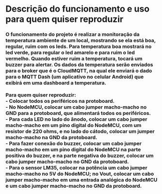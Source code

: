 # Descrição do funcionamento e uso para quem quiser reproduzir

<h3>O funcionamento do projeto é realizar a monitoração da temperatura ambiente de um local, mostrando se ela está boa, regular, ruim com os leds. Para temperatura boa mostrará no led verde, para regular o led amarelo e para ruim o led vermelho. Quando estiver ruim a temperatura, tocará um buzzer para alertar.
Os dados da temperatura serão enviados para o broker que é o CloudMQTT, na qual ele enviará o dado para o MQTT Dash (um aplicativo no celular Android) que exibirá em uma dashboard a temperatura.
<br><br>
Para quem quiser reproduzir:
<br>- Colocar todos os periféricos na protoboard. 
 <br> - No NodeMCU, colocar um cabo jumper macho-macho no GND para a protoboard, que alimentará todos os periféricos. 
 <br>- Para cada LED no lado do ânodo, colocar um cabo jumper macho-macho em um pino digital do NodeMCU, com um resistor de 220 ohms, e no lado do cátodo, colocar um jumper macho-macho na GND da protoboard. 
<br>- Para fazer conexão do buzzer, colocar um cabo jumper macho-macho em um pino digital do NodeMCU na parte positiva do buzzer, e na parte negativa do buzzer, colocar um cabo jumper macho-macho no GND da protoboard. 
<br> - Para o sensor LM35, colocar na potência um cabo jumper macho-macho no 5V do NodeMCU; no Vout, colocar um cabo jumper macho-macho em uma entrada analógica do NodeMCU e um cabo jumper macho-macho no GND da protoboard.</h3>
